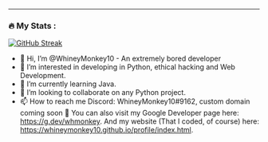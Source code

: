 ---

### :fire: My Stats :
[![GitHub Streak](http://github-readme-streak-stats.herokuapp.com?user=your-github-username&theme=dark&background=000000)](https://git.io/streak-stats)


- 👋 Hi, I’m @WhineyMonkey10 - An extremely bored developer
- 👀 I’m interested in developing in Python, ethical hacking and Web Development.
- 🌱 I’m currently learning Java.
- 💞️ I’m looking to collaborate on any Python project.
- 📫 How to reach me Discord: WhineyMonkey10#9162, custom domain coming soon 👀 You can also visit my Google Developer page here: https://g.dev/whmonkey. And my website (That I coded, of course) here: https://whineymonkey10.github.io/profile/index.html.
